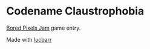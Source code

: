 # Codename Claustrophobia

[Bored Pixels Jam](https://itch.io/jam/bored-pixels-jam) game entry.

Made with [lucbarr](https://github.com/lucbarr)
